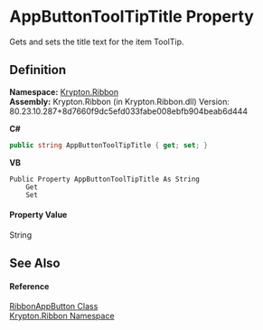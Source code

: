 # AppButtonToolTipTitle Property


Gets and sets the title text for the item ToolTip.



## Definition
**Namespace:** <a href="1e9bc734-cff9-e9b8-f013-94cdac669794.md">Krypton.Ribbon</a>  
**Assembly:** Krypton.Ribbon (in Krypton.Ribbon.dll) Version: 80.23.10.287+8d7660f9dc5efd033fabe008ebfb904beab6d444

**C#**
``` C#
public string AppButtonToolTipTitle { get; set; }
```
**VB**
``` VB
Public Property AppButtonToolTipTitle As String
	Get
	Set
```



#### Property Value
String

## See Also


#### Reference
<a href="36d3b557-5102-5bdc-0140-a3cfd30b852d.md">RibbonAppButton Class</a>  
<a href="1e9bc734-cff9-e9b8-f013-94cdac669794.md">Krypton.Ribbon Namespace</a>  
